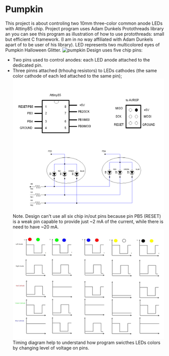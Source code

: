 # Pumpkin

This project is about controling two 10mm three-color common anode LEDs with Attiny85 chip. 
Project program uses Adam Dunkels Protothreads library an you can see this program as illustration of  how
to use protothreads: small but efficient C framework. (I am in no way affiliated with Adam Dunkels apart of to be 
user of his library). 
LED represents two multicolored eyes of Pumpkin Halloween Glitter.
![pumpkin](./images/ezgif.com-gif-maker.gif)
Design uses five chip pins: 
* Two pins used to control anodes:  each LED anode attached to the dedicated pin.
* Three pinns attached (trhouhg resistors) to LEDs cathodes (the same color cathode of each led attached to the same pin);
![circut](./images/pumpkin_crop.png)
Note. Design can't use all six chip in/out pins because pin PB5 (RESET) is
a weak pin capable to provide just ~2 mA of the current, while there is need to have ~20 mA.
![timing](./images/pumpkin_diagram.jpeg)
Timing diagram help to understand how program swicthes LEDs colors by changing level of voltage on pins.

